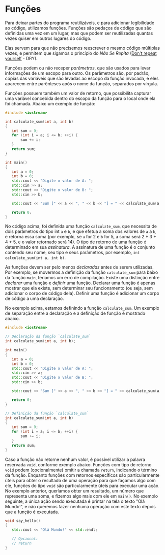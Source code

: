 # Funções

Para deixar partes do programa reutilizáveis, e para adicionar legibilidade ao código, utilizamos funções. Funções são pedaços de código que são definidas uma vez em um lugar, mas que podem ser reutilizadas quantas vezes quiser em outros lugares do código.

Elas servem para que não precisemos reescrever o mesmo código múltiplas vezes, e permitem que sigamos o princípio do _Não Se Repita_ ([Don't repeat yourself](https://pt.wikipedia.org/wiki/Don%27t_repeat_yourself) - DRY).

Funções podem ou não receper _parâmetros_, que são usados para levar informações de um escopo para outro. Os parâmetros são, por padrão, cópias das variáveis que são levadas ao escopo da função invocada, e eles aparecem entre parênteses após o nome da função, separados por vírgula.

Funções possuem também um valor de retorno, que possibilita capturar uma variável concebida dentro do escopo da função para o local onde ela foi chamada. Abaixo um exemplo de função:

```cpp
#include <iostream>

int calculate_sum(int a, int b)
{
   int sum = 0;
   for (int i = a; i <= b; ++i) {
       sum += i;
   }
   return sum;
}

int main()
{
   int a = 0;
   int b = 0;
   std::cout << "Digite o valor de A: ";
   std::cin >> a;
   std::cout << "Digite o valor de B: ";
   std::cin >> b;

   std::cout << "Sum [" << a << ", " << b << "] = " << calculate_sum(a, b) << std::endl;

   return 0;
}
```

No código acima, foi definida uma função `calculate_sum`, que necessita de dois parâmetros do tipo int `a` e `b`, e que efetua a soma dos valores de `a` a `b`, e retorna essa soma (por exemplo, se `a` for 2 e `b` for 5, a soma será 2 + 3 + 4 + 5, e o valor retornado será 14). O tipo de retorno de uma função é determinado em sua _assinatura_. A assinatura de uma função é o conjunto contendo seu nome, seu tipo e seus parâmetros, por exemplo, `int calculate_sum(int a, int b)`.

As funções devem ser pelo menos _declaradas_ antes de serem utilizadas. Por exemplo, se movermos a definição da função `calculate_sum` para baixo da função `main`, teriamos um erro de compilação. Existe uma distinção entre _declarar_ uma função e _definir_ uma função. Declarar uma função é apenas mostrar que ela existe, sem determinar seu funcionamento (ou seja, sem adicionar o corpo de código dela). Definir uma função é adicionar um corpo de código a uma declaração.

No exemplo acima, estamos definindo a função `calculate_sum`. Um exemplo de separação entre a declaração e a definição de função é mostrado abaixo.

```cpp
#include <iostream>

// Declaração da função `calculate_sum`
int calculate_sum(int a, int b);

int main()
{
   int a = 0;
   int b = 0;
   std::cout << "Digite o valor de A: ";
   std::cin >> a;
   std::cout << "Digite o valor de B: ";
   std::cin >> b;

   std::cout << "Sum [" << a << ", " << b << "] = " << calculate_sum(a, b) << std::endl;

   return 0;
}

// Definição da função `calculate_sum`
int calculate_sum(int a, int b)
{
   int sum = 0;
   for (int i = a; i <= b; ++i) {
       sum += i;
   }
   return sum;
}
```

Caso a função não retorne nenhum valor, é possível utilizar a palavra reservada `void`, conforme exemplo abaixo. Funções com tipo de retorno `void` podem (opcionalmente) omitir a chamada `return`, indicando o término da função. Enquanto funções com retornos específicos são particularmente úteis para obter o resultado de uma operação para que façamos algo com ele, funções do tipo `void` são particularmente úteis para executar uma ação. No exemplo anterior, queríamos obter um resultado, um número que representa uma soma, e fizemos algo mais com ele em `main()`. No exemplo seguinte, a única ação sendo executada é printar na tela o texto "Olá Mundo!", e não queremos fazer nenhuma operação com este texto depois que a função é executada.

```cpp
void say_hello()
{
   std::cout << "Olá Mundo!" << std::endl;

   // Opcional:
   // return
}
```
